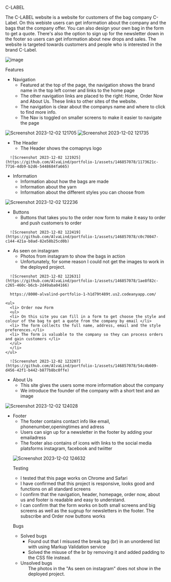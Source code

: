 C-LABEL

The C-LABEL website is a website for customers of the bag company C-Label. 
On this webiste users can get information about the company and the bags that the company offer. You can also design your own bag in the form to get a quote. There's also the option to sign up for the newsletter down in the footer so users can get information about new drops and sales. The website is targeted towards customers and people who is interested in the brand C-Label.

![image](https://github.com/AlvaLind/portfolio-1/assets/146857078/6db83053-ef34-45e6-983d-c9e3d05e602c)

Features
<ul>
  <li>
    Navigation <ul>
      <li>Featured at the top of the page, the navigation shows the brand name in the top left corner and links to the home page</li>
      <li>The other navigation links are placed to the right: Home, Order Now and About Us. These links to other sites of the website. </li>
      <li>The navigation is clear about the companys name and where to click to find more info.</li>
      <li>The Nav is toggled on smaller screens to make it easier to navigate the page </li>
    </ul>
  </li>
  </ul>
  
  ![Screenshot 2023-12-02 121705](https://github.com/AlvaLind/portfolio-1/assets/146857078/244a96b9-5c71-473d-985b-e2822a5b9748)
  ![Screenshot 2023-12-02 121735](https://github.com/AlvaLind/portfolio-1/assets/146857078/eff81857-95e4-4ea0-ad53-863532627230)


  <ul>
      <li>The Header
      <ul>
        <li>The Header shows the comapnys logo</li>
      </ul>
      </li>
    </ul>
    
      ![Screenshot 2023-12-02 121925](https://github.com/AlvaLind/portfolio-1/assets/146857078/1173621c-7716-4db9-b2d6-5448684fa665)

  <ul>
      <li>Information 
      <ul>
      <li> Information about how the bags are made </li>
      <li>Information about the yarn </li>
      <li>Information about the different styles you can choose from </li>
      </ul>
      </li>
  </ul>
  
  ![Screenshot 2023-12-02 122236](https://github.com/AlvaLind/portfolio-1/assets/146857078/30fb5a4f-eb49-46ca-a24d-bbfe0ffa6209)

  <ul>
      <li> Buttons
      <ul>
      <li> Buttons that takes you to the order now form to make it easy to order and push customers to order </li>
      </ul>
      </li>
  </ul>
  
      ![Screenshot 2023-12-02 122419](https://github.com/AlvaLind/portfolio-1/assets/146857078/c0c70047-c144-421a-b8ad-82e58b25cd0b)


  <ul>
      <li> As seen on instagram 
      <ul> 
      <li> Photos from instagram to show the bags in action </li>
      <li> Unfortunately, for some reason I could not get the images to work in the deployed project. </li>
      </ul>
    </ul>
    
      ![Screenshot 2023-12-02 122631](https://github.com/AlvaLind/portfolio-1/assets/146857078/1ae8f82c-c265-460c-b6cb-2d49aba04166)

      https://8000-alvalind-portfolio-1-h1d79t489t.us2.codeanyapp.com/

    <ul>
      <li> Order now Form
      <ul>
      <li> On this site you can fill in a form to get choose the style and colour of the bag to get a quote from the company by email </li>
      <li> The form collects the full name, address, email and the style preferences.</li>
      <li> The form is valuable to the company so they can process orders and gain customers </li>
      </ul>
      </li>
    </ul>
    
      ![Screenshot 2023-12-02 123207](https://github.com/AlvaLind/portfolio-1/assets/146857078/54c4b609-d456-42f1-b442-b877b8bc0ffe)


  <ul>
    <li>About Us
    <ul>
      <li>This site gives the users some more information about the company</li>
      <li> We introduce the founder of the company with a short text and an image</li>
    </ul>
    </li>
  </ul>
  
![Screenshot 2023-12-02 124028](https://github.com/AlvaLind/portfolio-1/assets/146857078/3071d37b-01fc-48cc-8b7b-f6c2368ce63c)

<ul>
  <li>Footer
  <ul>
    <li>The footer contains contact info like email, phonenumber,openingtimes and adress</li>
    <li>Users can sign up for a newsletter in the footer by adding your emailadress</li>
    <li>The footer also contains of icons with links to the social media platsforms instagram, facebook and twiitter</li>
  </li>
</ul>

![Screenshot 2023-12-02 124632](https://github.com/AlvaLind/portfolio-1/assets/146857078/e5f1081e-36d4-4997-911d-cb36fd1fdff5)

Testing

<ul>
  <li>I tested that this page works on Chrome and Safari</li>
  <li>I have confirmed that this project is responsive, looks good and functions on all standard screens</li>
  <li>I confirm that the navigation, header, homepage, order now, about us and footer is readable and easy to understand. </li>
  <li>I can confirm that the form works on both small screens and big screens as well as the sugnup for newsletters in the footer. The subscribe and Order now buttons works</li>
</ul>

Bugs

<ul>
  <li>Solved bugs
  <ul>
    <li>Found out that I misused  the break tag (br) in an unordered list with using Markup Validation service </li>
    <li>Solved the misuse of the br by removing it and added padding to the CSS file instead.</li>
  </ul>
  </li>
</ul>

<ul>
  <li>Unsolved bugs
  <ul>
  </li>The photos in the "As seen on instagram" does not show in the deployed project.</li>
  </ul>
  </li>
</ul>





